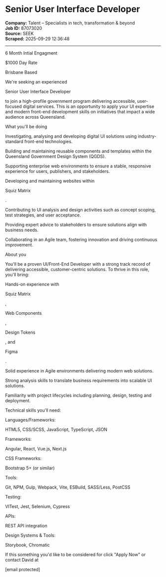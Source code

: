 # Senior User Interface Developer

**Company:** Talent – Specialists in tech, transformation & beyond  
**Job ID:** 87073020  
**Source:** SEEK  
**Scraped:** 2025-09-29 12:36:48

---

6 Month Intial Engagment

$1000 Day Rate

Brisbane Based

We're seeking an experienced

Senior User Interface Developer

to join a high-profile government program delivering accessible, user-focused digital services. This is an opportunity to apply your UI expertise and modern front-end development skills on initiatives that impact a wide audience across Queensland.

What you'll be doing

Investigating, analysing and developing digital UI solutions using industry-standard front-end technologies.

Building and maintaining reusable components and templates within the Queensland Government Design System (QGDS).

Supporting enterprise web environments to ensure a stable, responsive experience for users, publishers, and stakeholders.

Developing and maintaining websites within

Squiz Matrix

.

Contributing to UI analysis and design activities such as concept scoping, test strategies, and user acceptance.

Providing expert advice to stakeholders to ensure solutions align with business needs.

Collaborating in an Agile team, fostering innovation and driving continuous improvement.

About you

You'll be a proven UI/Front-End Developer with a strong track record of delivering accessible, customer-centric solutions. To thrive in this role, you'll bring:

Hands-on experience with

Squiz Matrix

,

Web Components

,

Design Tokens

, and

Figma

.

Solid experience in Agile environments delivering modern web solutions.

Strong analysis skills to translate business requirements into scalable UI solutions.

Familiarity with project lifecycles including planning, design, testing and deployment.

Technical skills you'll need:

Languages/Frameworks:

HTML5, CSS/SCSS, JavaScript, TypeScript, JSON

Frameworks:

Angular, React, Vue.js, Next.js

CSS Frameworks:

Bootstrap 5+ (or similar)

Tools:

Git, NPM, Gulp, Webpack, Vite, ESBuild, SASS/Less, PostCSS

Testing:

VITest, Jest, Selenium, Cypress

APIs:

REST API integration

Design Systems & Tools:

Storybook, Chromatic

If this something you'd like to be considered for click "Apply Now" or contact David at

[email protected]
